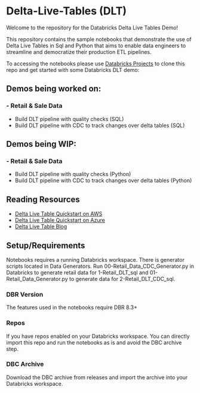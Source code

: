 # Delta-Live-Tables (DLT)

Welcome to the repository for the Databricks Delta Live Tables Demo!

This repository contains the sample notebooks that demonstrate the use of Delta Live Tables in Sql and Python that aims to enable data engineers to streamline and democratize their production ETL pipelines.

To accessing the notebooks please use [Databricks Projects](https://docs.databricks.com/repos.html) to clone this repo and get started with some Databricks DLT demo:

## Demos being worked on:

### - Retail & Sale Data
* Build DLT pipeline with quality checks (SQL)
* Build DLT pipeline with CDC to track changes over delta tables (SQL)

## Demos being WIP:

### - Retail & Sale Data
* Build DLT pipeline with quality checks (Python)
* Build DLT pipeline with CDC to track changes over delta tables (Python)


## Reading Resources

* [Delta Live Table Quickstart on AWS](https://docs.databricks.com/data-engineering/delta-live-tables/delta-live-tables-quickstart.html)
* [Delta Live Table Quickstart on Azure](https://docs.microsoft.com/en-us/azure/databricks/data-engineering/delta-live-tables/delta-live-tables-quickstart)
* [Delta Live Table Blog](https://databricks.com/discover/pages/getting-started-with-delta-live-tables)

## Setup/Requirements
Notebooks requires a running Databricks workspace. There is generator scripts located in Data Generators. Run 00-Retail_Data_CDC_Generator.py in Databricks to generate retail data for 1-Retail_DLT_sql and 01-Retail_Data_Generator.py to generate data for 2-Retail_DLT_CDC_sql. 

### DBR Version
The features used in the notebooks require DBR 8.3+

### Repos
If you have repos enabled on your Databricks workspace. You can directly import this repo and run the notebooks as is and avoid the DBC archive step.

### DBC Archive
Download the DBC archive from releases and import the archive into your Databricks workspace.


